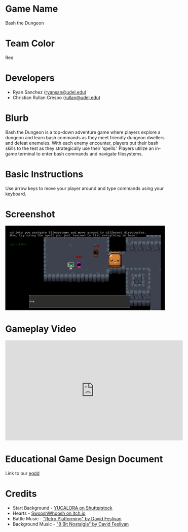 # Game Name

Bash the Dungeon

# Team Color

Red

# Developers

* Ryan Sanchez (ryansan@udel.edu)
* Christian Rullan Crespo (rullan@udel.edu)

# Blurb

Bash the Dungeon is a top-down adventure game where players explore a dungeon and learn bash commands as they meet friendly dungeon dwellers and defeat enemeies. With each enemy encounter, players put their bash skills to the test as they strategically use their 'spells.' Players utilize an in-game terminal to enter bash commands and navigate filesystems.

# Basic Instructions

Use arrow keys to move your player around and type commands using your keyboard.

# Screenshot

![large screenshot](docs/large.png)

# Gameplay Video
<iframe width="560" height="315" src="https://www.youtube.com/embed/Uysqua-uvHU?si=7qVKdlJET1pASadU" title="YouTube video player" frameborder="0" allow="accelerometer; autoplay; clipboard-write; encrypted-media; gyroscope; picture-in-picture; web-share" referrerpolicy="strict-origin-when-cross-origin" allowfullscreen></iframe>

# Educational Game Design Document

Link to our [egdd](https://ud-s24-cisc374.github.io/final-project-red/docs/egdd.html)

# Credits
* Start Background - [YUCALORA on Shutterstock](https://www.shutterstock.com/image-vector/dark-dungeon-long-medieval-castle-corridor-2118070751)
* Hearts - [SwooshWhoosh on itch.io](https://swooshwhoosh.itch.io/heartsui)
* Battle Music - ["Retro Platforming" by David Fesliyan](https://www.fesliyanstudios.com/royalty-free-music/download/retro-platforming/454)
* Background Music - ["8 Bit Nostalgia" by David Fesliyan](https://www.fesliyanstudios.com/royalty-free-music/download/8-bit-nostalgia/2289)

